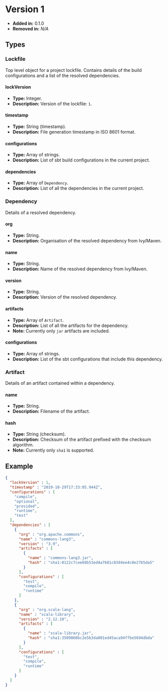 # Version 1

* **Added in:** 0.1.0
* **Removed in:** _N/A_

## Types

### Lockfile

Top level object for a project lockfile. Contains details of the build configurations and a list of the resolved
dependencies.

#### lockVersion

* **Type:** Integer.
* **Description:** Version of the lockfile: `1`.

#### timestamp

* **Type:** String (timestamp).
* **Description:** File generation timestamp in ISO 8601 format.

#### configurations

* **Type:** Array of strings.
* **Description:** List of sbt build configurations in the current project.

#### dependencies

* **Type:** Array of `Dependency`.
* **Description:** List of all the dependencies in the current project. 

### Dependency

Details of a resolved dependency.

#### org

* **Type:** String.
* **Description:** Organisation of the resolved dependency from Ivy/Maven.

#### name

* **Type:** String.
* **Description:** Name of the resolved dependency from Ivy/Maven. 

#### version

* **Type:** String.
* **Description:** Version of the resolved dependency.

#### artifacts

* **Type:** Array of `Artifact`.
* **Description:** List of all the artifacts for the dependency.
* **Note:** Currently only `jar` artifacts are included.

#### configurations

* **Type:** Array of strings.
* **Description:** List of the sbt configurations that include this dependency.

### Artifact

Details of an artifact contained within a dependency.

#### name

* **Type:** String.
* **Description:** Filename of the artifact.

#### hash

* **Type:** String (checksum).
* **Description:** Checksum of the artifact prefixed with the checksum algorithm.
* **Note:** Currently only `sha1` is supported.

## Example

```json
{
  "lockVersion" : 1,
  "timestamp" : "2019-10-29T17:33:05.944Z",
  "configurations" : [
    "compile",
    "optional",
    "provided",
    "runtime",
    "test"
  ],
  "dependencies" : [
    {
      "org" : "org.apache.commons",
      "name" : "commons-lang3",
      "version" : "3.9",
      "artifacts" : [
        {
          "name" : "commons-lang3.jar",
          "hash" : "sha1:0122c7cee69b53ed4a7681c03d4ee4c0e2765da5"
        }
      ],
      "configurations" : [
        "test",
        "compile",
        "runtime"
      ]
    },
    {
      "org" : "org.scala-lang",
      "name" : "scala-library",
      "version" : "2.12.10",
      "artifacts" : [
        {
          "name" : "scala-library.jar",
          "hash" : "sha1:3509860bc2e5b3da001ed45aca94ffbe5694dbda"
        }
      ],
      "configurations" : [
        "test",
        "compile",
        "runtime"
      ]
    }
  ]
}
```